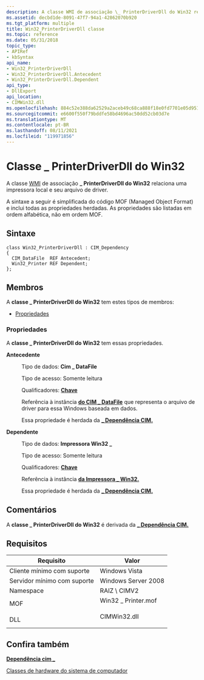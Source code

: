 ```yaml
---
description: A classe WMI de associação \_ PrinterDriverDll do Win32 relaciona uma impressora local e seu arquivo de driver.
ms.assetid: decbd1de-8091-47f7-94a1-42862070b920
ms.tgt_platform: multiple
title: Win32_PrinterDriverDll classe
ms.topic: reference
ms.date: 05/31/2018
topic_type:
- APIRef
- kbSyntax
api_name:
- Win32_PrinterDriverDll
- Win32_PrinterDriverDll.Antecedent
- Win32_PrinterDriverDll.Dependent
api_type:
- DllExport
api_location:
- CIMWin32.dll
ms.openlocfilehash: 884c52e388da62529a2aceb49c68ca888f18e0fd7701e05d951880774c3ed035
ms.sourcegitcommit: e6600f550f79bddfe58bd4696ac50dd52cb03d7e
ms.translationtype: MT
ms.contentlocale: pt-BR
ms.lasthandoff: 08/11/2021
ms.locfileid: "119971856"
---
```

# <a name="win32_printerdriverdll-class"></a>Classe \_ PrinterDriverDll do Win32

A classe [WMI](../wmisdk/retrieving-a-class.md) de associação **\_ PrinterDriverDll do Win32** relaciona uma impressora local e seu arquivo de driver.

A sintaxe a seguir é simplificada do código MOF (Managed Object Format) e inclui todas as propriedades herdadas. As propriedades são listadas em ordem alfabética, não em ordem MOF.

## <a name="syntax"></a>Sintaxe

``` syntax
class Win32_PrinterDriverDll : CIM_Dependency
{
  CIM_DataFile  REF Antecedent;
  Win32_Printer REF Dependent;
};
```

## <a name="members"></a>Membros

A **classe \_ PrinterDriverDll do Win32** tem estes tipos de membros:

-   [Propriedades](#properties)

### <a name="properties"></a>Propriedades

A **classe \_ PrinterDriverDll do Win32** tem essas propriedades.

<dl> <dt>

**Antecedente**
</dt> <dd> <dl> <dt>

Tipo de dados: **Cim \_ DataFile**
</dt> <dt>

Tipo de acesso: Somente leitura
</dt> <dt>

Qualificadores: [ **Chave**](../wmisdk/standard-qualifiers.md)
</dt> </dl>

Referência à instância [**do CIM \_ DataFile**](cim-datafile.md) que representa o arquivo de driver para essa Windows baseada em dados.

Essa propriedade é herdada da [**\_ Dependência CIM.**](cim-dependency.md)

</dd> <dt>

**Dependente**
</dt> <dd> <dl> <dt>

Tipo de dados: **Impressora Win32 \_**
</dt> <dt>

Tipo de acesso: Somente leitura
</dt> <dt>

Qualificadores: [ **Chave**](../wmisdk/standard-qualifiers.md)
</dt> </dl>

Referência à instância [**da Impressora \_ Win32.**](win32-printer.md)

Essa propriedade é herdada da [**\_ Dependência CIM.**](cim-dependency.md)

</dd> </dl>

## <a name="remarks"></a>Comentários

A **classe \_ PrinterDriverDll do Win32** é derivada da [**\_ Dependência CIM.**](cim-dependency.md)

## <a name="requirements"></a>Requisitos



| Requisito | Valor |
|-------------------------------------|-----------------------------------------------------------------------------------------------|
| Cliente mínimo com suporte<br/> | Windows Vista<br/>                                                                      |
| Servidor mínimo com suporte<br/> | Windows Server 2008<br/>                                                                |
| Namespace<br/>                | RAIZ \\ CIMV2<br/>                                                                        |
| MOF<br/>                      | <dl> <dt>Win32 \_ Printer.mof</dt> </dl> |
| DLL<br/>                      | <dl> <dt>CIMWin32.dll</dt> </dl>       |



## <a name="see-also"></a>Confira também

<dl> <dt>

[**Dependência cim \_**](cim-dependency.md)
</dt> <dt>

[Classes de hardware do sistema de computador](computer-system-hardware-classes.md)
</dt> </dl>

 

 
